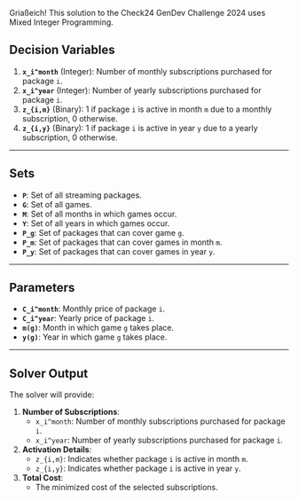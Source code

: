 Griaßeich! This solution to the Check24 GenDev Challenge 2024 uses Mixed Integer Programming.

## Decision Variables
1. **`x_i^month`** (Integer): Number of monthly subscriptions purchased for package `i`.  
2. **`x_i^year`** (Integer): Number of yearly subscriptions purchased for package `i`.  
3. **`z_{i,m}`** (Binary): 1 if package `i` is active in month `m` due to a monthly subscription, 0 otherwise.  
4. **`z_{i,y}`** (Binary): 1 if package `i` is active in year `y` due to a yearly subscription, 0 otherwise.

---

## Sets
- **`P`**: Set of all streaming packages.  
- **`G`**: Set of all games.  
- **`M`**: Set of all months in which games occur.  
- **`Y`**: Set of all years in which games occur.  
- **`P_g`**: Set of packages that can cover game `g`.  
- **`P_m`**: Set of packages that can cover games in month `m`.  
- **`P_y`**: Set of packages that can cover games in year `y`.

---

## Parameters
- **`C_i^month`**: Monthly price of package `i`.  
- **`C_i^year`**: Yearly price of package `i`.  
- **`m(g)`**: Month in which game `g` takes place.  
- **`y(g)`**: Year in which game `g` takes place.

---

## Solver Output
The solver will provide:
1. **Number of Subscriptions**:
   - `x_i^month`: Number of monthly subscriptions purchased for package `i`.
   - `x_i^year`: Number of yearly subscriptions purchased for package `i`.
2. **Activation Details**:
   - `z_{i,m}`: Indicates whether package `i` is active in month `m`.
   - `z_{i,y}`: Indicates whether package `i` is active in year `y`.
3. **Total Cost**:
   - The minimized cost of the selected subscriptions.
